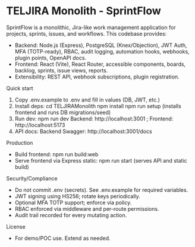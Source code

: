 # TELJIRA Monolith - SprintFlow

SprintFlow is a monolithic, Jira-like work management application for projects, sprints, issues, and workflows. This codebase provides:
- Backend: Node.js (Express), PostgreSQL (Knex/Objection), JWT Auth, MFA (TOTP-ready), RBAC, audit logging, automation hooks, webhooks, plugin points, OpenAPI docs.
- Frontend: React (Vite), React Router, accessible components, boards, backlog, sprints, issue views, reports.
- Extensibility: REST API, webhook subscriptions, plugin registration.

Quick start
1) Copy .env.example to .env and fill in values (DB, JWT, etc.)
2) Install deps:
   cd TELJIRAMonolith
   npm install
   npm run setup (installs frontend and runs DB migrations/seed)
3) Run dev:
   npm run dev
   Backend: http://localhost:3001 ; Frontend: http://localhost:5173
4) API docs:
   Backend Swagger: http://localhost:3001/docs

Production
- Build frontend: npm run build:web
- Serve frontend via Express static: npm run start (serves API and static build)

Security/Compliance
- Do not commit .env (secrets). See .env.example for required variables.
- JWT signing using HS256; rotate keys periodically.
- Optional MFA TOTP support; enforce via policy.
- RBAC enforced via middleware and per-route permissions.
- Audit trail recorded for every mutating action.

License
- For demo/POC use. Extend as needed.
